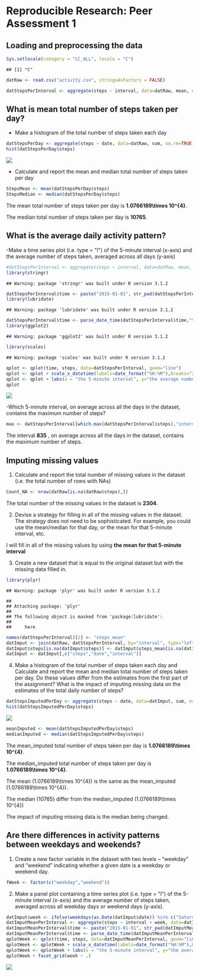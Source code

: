 # Reproducible Research: Peer Assessment 1


## Loading and preprocessing the data


```r
Sys.setlocale(category = "LC_ALL", locale = "C")
```

```
## [1] "C"
```

```r
datRaw <- read.csv("activity.csv", stringsAsFactors = FALSE)

datStepsPerInterval <- aggregate(steps ~ interval, data=datRaw, mean, na.rm=TRUE)
```

## What is mean total number of steps taken per day?

- Make a histogram of the total number of steps taken each day

```r
datStepsPerDay <- aggregate(steps ~ date, data=datRaw, sum, na.rm=TRUE)
hist(datStepsPerDay$steps)
```

![](./PA1_template_files/figure-html/unnamed-chunk-2-1.png) 

- Calculate and report the mean and median total number of steps taken per day

```r
StepsMean <- mean(datStepsPerDay$steps)
StepsMedian <- median(datStepsPerDay$steps)
```
The mean total number of steps taken per day is **1.0766189\times 10^{4}**.

The median total number of steps taken per day is **10765**.

## What is the average daily activity pattern?

-Make a time series plot (i.e. type = "l") of the 5-minute interval (x-axis) and the average number of steps taken, averaged across all days (y-axis)

```r
#datStepsPerInterval <- aggregate(steps ~ interval, data=datRaw, mean, na.rm=TRUE)
library(stringr)
```

```
## Warning: package 'stringr' was built under R version 3.1.2
```

```r
datStepsPerInterval$time <- paste("2015-01-01", str_pad(datStepsPerInterval$interval, 4, pad = "0"))
library(lubridate)
```

```
## Warning: package 'lubridate' was built under R version 3.1.2
```

```r
datStepsPerInterval$time <- parse_date_time(datStepsPerInterval$time,"%Y%m%d %H%M")
library(ggplot2)
```

```
## Warning: package 'ggplot2' was built under R version 3.1.2
```

```r
library(scales)
```

```
## Warning: package 'scales' was built under R version 3.1.2
```

```r
qplot <- qplot(time, steps, data=datStepsPerInterval, geom="line") 
qplot <- qplot + scale_x_datetime(labels=date_format("%H:%M"),breaks="2 hours") 
qplot <- qplot + labs(x = "the 5-minute interval", y="the average number of steps taken across all days")
qplot
```

![](./PA1_template_files/figure-html/unnamed-chunk-4-1.png) 

-Which 5-minute interval, on average across all the days in the dataset, contains the maximum number of steps?

```r
max <- datStepsPerInterval[which.max(datStepsPerInterval$steps),"interval"]
```
The interval **835** , on average across all the days in the dataset, contains the maximum number of steps.

## Imputing missing values

1. Calculate and report the total number of missing values in the dataset (i.e. the total number of rows with NAs)


```r
Count_NA <- nrow(datRaw[is.na(datRaw$steps),])
```

The total number of the missing values in the dataset is **2304**.

2. Devise a strategy for filling in all of the missing values in the dataset. The strategy does not need to be sophisticated. For example, you could use the mean/median for that day, or the mean for that 5-minute interval, etc.

I will fill in all of the missing values by using **the mean for that 5-minute interval** 

3. Create a new dataset that is equal to the original dataset but with the missing data filled in.


```r
library(plyr)
```

```
## Warning: package 'plyr' was built under R version 3.1.2
```

```
## 
## Attaching package: 'plyr'
## 
## The following object is masked from 'package:lubridate':
## 
##     here
```

```r
names(datStepsPerInterval)[2] <- "steps_mean"
datImput <- join(datRaw, datStepsPerInterval, by="interval", type="left")
datImput$steps[is.na(datImput$steps)] <- datImput$steps_mean[is.na(datImput$steps)]
datImput <- datImput[,c("steps","date","interval")]
```

4. Make a histogram of the total number of steps taken each day and Calculate and report the mean and median total number of steps taken per day. Do these values differ from the estimates from the first part of the assignment? What is the impact of imputing missing data on the estimates of the total daily number of steps?


```r
datStepsImputedPerDay <- aggregate(steps ~ date, data=datImput, sum, na.rm=TRUE)
hist(datStepsImputedPerDay$steps)
```

![](./PA1_template_files/figure-html/unnamed-chunk-8-1.png) 

```r
meanImputed <- mean(datStepsImputedPerDay$steps)
medianImputed <- median(datStepsImputedPerDay$steps)
```
The mean_imputed total number of steps taken per day is **1.0766189\times 10^{4}**.

The median_imputed total number of steps taken per day is **1.0766189\times 10^{4}**.

The mean (1.0766189\times 10^{4}) is the same as the mean_imputed (1.0766189\times 10^{4}).

The median (10765) differ from the median_imputed (1.0766189\times 10^{4})

The impact of imputing missing data is the median being changed.

## Are there differences in activity patterns between weekdays and weekends?
1. Create a new factor variable in the dataset with two levels – “weekday” and “weekend” indicating whether a given date is a weekday or weekend day.


```r
fWeek <- factor(c("weekday","weekend"))
```

2. Make a panel plot containing a time series plot (i.e. type = "l") of the 5-minute interval (x-axis) and the average number of steps taken, averaged across all weekday days or weekend days (y-axis). 


```r
datImput$week <- ifelse(weekdays(as.Date(datImput$date)) %in% c("Saturday","Sunday"), "weekend","weekday")
datImputMeanPerInterval <- aggregate(steps ~ interval + week, data=datImput, mean)
datImputMeanPerInterval$time <- paste("2015-01-01", str_pad(datImputMeanPerInterval$interval, 4, pad = "0"))
datImputMeanPerInterval$time <- parse_date_time(datImputMeanPerInterval$time,"%Y%m%d %H%M")
qplotWeek <- qplot(time, steps, data=datImputMeanPerInterval, geom="line")
qplotWeek <- qplotWeek + scale_x_datetime(labels=date_format("%H:%M"),breaks="2 hours")
qplotWeek <- qplotWeek + labs(x = "the 5-minute interval", y="the average number of steps taken across all days")
qplotWeek + facet_grid(week ~ .)
```

![](./PA1_template_files/figure-html/unnamed-chunk-10-1.png) 
